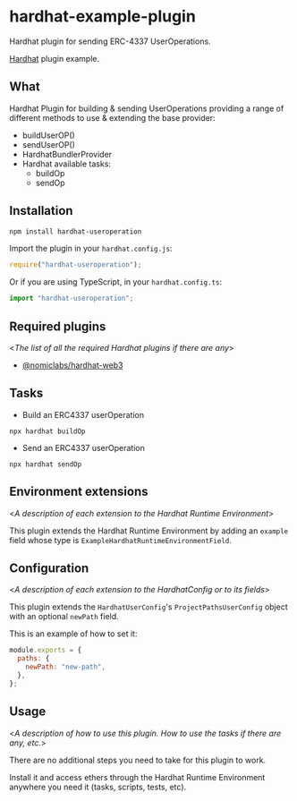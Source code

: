 # hardhat-example-plugin

Hardhat plugin for sending ERC-4337 UserOperations. 

[Hardhat](https://hardhat.org) plugin example.

## What

Hardhat Plugin for building & sending UserOperations providing a range of different methods to use & extending the base provider:
- buildUserOP()
- sendUserOP()
- HardhatBundlerProvider
- Hardhat available tasks:
    - buildOp
    - sendOp

## Installation


```bash
npm install hardhat-useroperation
```

Import the plugin in your `hardhat.config.js`:

```js
require("hardhat-useroperation");
```

Or if you are using TypeScript, in your `hardhat.config.ts`:

```ts
import "hardhat-useroperation";
```

## Required plugins

<_The list of all the required Hardhat plugins if there are any_>

- [@nomiclabs/hardhat-web3](https://github.com/nomiclabs/hardhat/tree/master/packages/hardhat-web3)

## Tasks


- Build an ERC4337 userOperation

```
npx hardhat buildOp
```
- Send an ERC4337 userOperation 

```
npx hardhat sendOp

```

## Environment extensions

<_A description of each extension to the Hardhat Runtime Environment_>

This plugin extends the Hardhat Runtime Environment by adding an `example` field
whose type is `ExampleHardhatRuntimeEnvironmentField`.

## Configuration

<_A description of each extension to the HardhatConfig or to its fields_>

This plugin extends the `HardhatUserConfig`'s `ProjectPathsUserConfig` object with an optional
`newPath` field.

This is an example of how to set it:

```js
module.exports = {
  paths: {
    newPath: "new-path",
  },
};
```

## Usage

<_A description of how to use this plugin. How to use the tasks if there are any, etc._>

There are no additional steps you need to take for this plugin to work.

Install it and access ethers through the Hardhat Runtime Environment anywhere
you need it (tasks, scripts, tests, etc).
